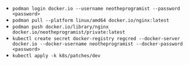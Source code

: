 - `podman login docker.io --username neotheprogramist --password <password>`
- `podman pull --platform linux/amd64 docker.io/nginx:latest`
- `podman push docker.io/library/nginx docker.io/neotheprogramist/private:latest`
- `kubectl create secret docker-registry regcred --docker-server docker.io --docker-username neotheprogramist --docker-password <password>`
- `kubectl apply -k k8s/patches/dev`
